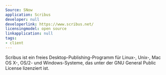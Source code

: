 ```yaml
---
Source: SNow
application: Scribus
developer: null
developerlink: https://www.scribus.net/
licensingmodel: open source
linkapplication: null
tags:
- client
---
```

Scribus ist ein freies Desktop-Publishing-Programm für Linux-, Unix-, Mac OS X-, OS/2- und Windows-Systeme, das unter der GNU General Public License lizenziert ist.
